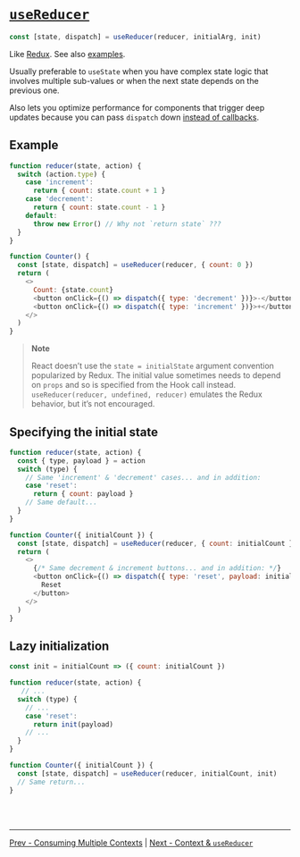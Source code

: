# [`useReducer`](https://reactjs.org/docs/hooks-reference.html#usereducer)

```js
const [state, dispatch] = useReducer(reducer, initialArg, init)
```

Like [Redux](https://redux.js.org/).
See also [examples](https://github.com/reduxjs/redux/tree/master/examples).

Usually preferable to `useState` when you have complex state logic that involves multiple sub-values or when the next state depends on the previous one.

Also lets you optimize performance for components that trigger deep updates because you can pass `dispatch` down
[instead of callbacks](https://reactjs.org/docs/hooks-faq.html#how-to-avoid-passing-callbacks-down).

## Example

```js
function reducer(state, action) {
  switch (action.type) {
    case 'increment':
      return { count: state.count + 1 }
    case 'decrement':
      return { count: state.count - 1 }
    default:
      throw new Error() // Why not `return state` ???
  }
}

function Counter() {
  const [state, dispatch] = useReducer(reducer, { count: 0 })
  return (
    <>
      Count: {state.count}
      <button onClick={() => dispatch({ type: 'decrement' })}>-</button>
      <button onClick={() => dispatch({ type: 'increment' })}>+</button>
    </>
  )
}
```

>**Note**
>
>React doesn’t use the `state = initialState` argument convention popularized by Redux.
>The initial value sometimes needs to depend on `props` and so is specified from the Hook call instead.
>`useReducer(reducer, undefined, reducer)` emulates the Redux behavior, but it’s not encouraged.

## Specifying the initial state


```js
function reducer(state, action) {
  const { type, payload } = action
  switch (type) {
    // Same 'increment' & 'decrement' cases... and in addition:
    case 'reset':
      return { count: payload }
    // Same default...
  }
}

function Counter({ initialCount }) {
  const [state, dispatch] = useReducer(reducer, { count: initialCount })
  return (
    <>
      {/* Same decrement & increment buttons... and in addition: */}
      <button onClick={() => dispatch({ type: 'reset', payload: initialCount })}>
        Reset
      </button>
    </>
  )
}
```

## Lazy initialization

```js
const init = initialCount => ({ count: initialCount })

function reducer(state, action) {
   // ...
  switch (type) {
    // ...
    case 'reset':
      return init(payload)
    // ...
  }
}

function Counter({ initialCount }) {
  const [state, dispatch] = useReducer(reducer, initialCount, init)
  // Same return...
}
```

<br /><br />

---

[Prev - Consuming Multiple Contexts](./context/consuming-multiple-contexts.md)
|
[Next - Context & `useReducer`](./usecontext-usereducer.md)

